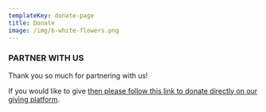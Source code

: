 ```yaml
---
templateKey: donate-page
title: Donate
image: /img/b-white-flowers.png
---
```

### PARTNER WITH US

Thank you so much for partnering with us!

If you would like to give [then please follow this link to donate directly on our giving platform](https://givebutter.com/esthers-arise).

